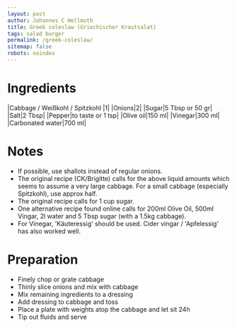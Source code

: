 ```yaml
---
layout: post
author: Johannes C Hellmuth
title: Greek coleslaw (Griechischer Krautsalat)
tags: salad burger 
permalink: /greek-coleslaw/
sitemap: false
robots: noindex
---
```


# Ingredients
  
|Cabbage / Weißkohl / Spitzkohl |1|
|Onions|2|
|Sugar|5 Tbsp or 50 gr|
|Salt|2 Tbsp|
|Pepper|to taste or 1 tsp|
|Olive oil|150 ml|
|Vinegar|300 ml|
|Carbonated water|700 ml|
  
# Notes
* If possible, use shallots instead of regular onions.
* The original recipe (CK/Brigitte) calls for the above liquid amounts which seems to assume a very large cabbage. For a small cabbage (especially Spitzkohl), use approx half. 
* The original recipe calls for 1 cup sugar.
* One alternative recipe found online calls for 200ml Olive Oil, 500ml Vingar, 2l water and 5 Tbsp sugar (with a 1.5kg cabbage).
* For Vinegar, 'Käuteressig' should be used. Cider vingar / 'Apfelessig' has also worked well.

# Preparation
* Finely chop or grate cabbage 
* Thinly slice onions and mix with cabbage
* Mix remaining ingredients to a dressing
* Add dressing to cabbage and toss
* Place a plate with weights atop the cabbage and let sit 24h
* Tip out fluids and serve
